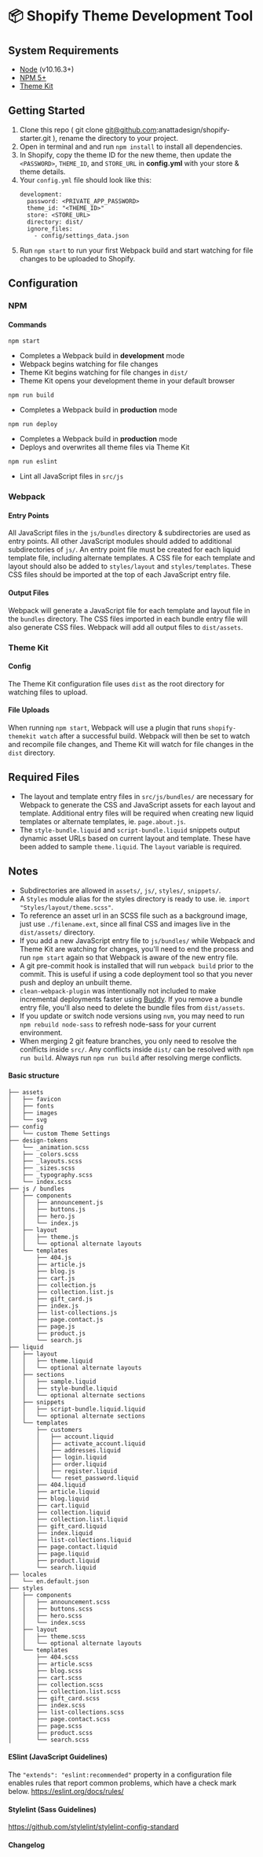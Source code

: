 # 📦 Shopify Theme Development Tool

## System Requirements
- [Node](https://nodejs.org/en/) (v10.16.3+)
- [NPM 5+](https://docs.npmjs.com/try-the-latest-stable-version-of-npm)
- [Theme Kit](https://shopify.github.io/themekit/)

## Getting Started
1. Clone this repo ( git clone git@github.com:anattadesign/shopify-starter.git ), rename the directory to your project.
2. Open in terminal and and run `npm install` to install all dependencies.
3. In Shopify, copy the theme ID for the new theme, then update the `<PASSWORD>`, `THEME_ID`, and `STORE_URL` in **config.yml** with your store & theme details.
4. Your `config.yml` file should look like this: 
    ```
    development:
      password: <PRIVATE_APP_PASSWORD>
      theme_id: "<THEME_ID>"
      store: <STORE_URL>
      directory: dist/
      ignore_files:
        - config/settings_data.json
    ```
5. Run `npm start` to run your first Webpack build and start watching for file changes to be uploaded to Shopify.

## Configuration

### NPM

#### Commands
`npm start`
- Completes a Webpack build in **development** mode
- Webpack begins watching for file changes
- Theme Kit begins watching for file changes in `dist/`
- Theme Kit opens your development theme in your default browser

`npm run build`
- Completes a Webpack build in **production** mode

`npm run deploy`
- Completes a Webpack build in **production** mode
- Deploys and overwrites all theme files via Theme Kit

`npm run eslint`
- Lint all JavaScript files in `src/js`

### Webpack

#### Entry Points
All JavaScript files in the `js/bundles` directory & subdirectories are used as entry points. All other JavaScript modules should added to additional subdirectories of `js/`. An entry point file must be created for each liquid template file, including alternate templates. A CSS file for each template and layout should also be added to `styles/layout` and `styles/templates`. These CSS files should be imported at the top of each JavaScript entry file.

#### Output Files
Webpack will generate a JavaScript file for each template and layout file in the `bundles` directory. The CSS files imported in each bundle entry file will also generate CSS files. Webpack will add all output files to `dist/assets`.

### Theme Kit

#### Config
The Theme Kit configuration file uses `dist` as the root directory for watching files to upload.

#### File Uploads
When running `npm start`, Webpack will use a plugin that runs `shopify-themekit watch` after a successful build. Webpack will then be set to watch and recompile file changes, and Theme Kit will watch for file changes in the `dist` directory.

## Required Files
- The layout and template entry files in `src/js/bundles/` are necessary for Webpack to generate the CSS and JavaScript assets for each layout and template. Additional entry files will be required when creating new liquid templates or alternate templates, ie. `page.about.js`.
- The `style-bundle.liquid` and `script-bundle.liquid` snippets output dynamic asset URLs based on current layout and template. These have been added to sample `theme.liquid`. The `layout` variable is required.

## Notes
- Subdirectories are allowed in `assets/`, `js/`, `styles/`, `snippets/`.
- A `Styles` module alias for the styles directory is ready to use. ie. `import "Styles/layout/theme.scss"`.
- To reference an asset url in an SCSS file such as a background image, just use `./filename.ext`, since all final CSS and images live in the `dist/assets/` directory.
- If you add a new JavaScript entry file to `js/bundles/` while Webpack and Theme Kit are watching for changes, you'll need to end the process and run `npm start` again so that Webpack is aware of the new entry file.
- A git pre-commit hook is installed that will run `webpack build` prior to the commit. This is useful if using a code deployment tool so that you never push and deploy an unbuilt theme.
- `clean-webpack-plugin` was intentionally not included to make incremental deployments faster using [Buddy](https://buddy.works/). If you remove a bundle entry file, you'll also need to delete the bundle files from `dist/assets`.
- If you update or switch node versions using `nvm`, you may need to run `npm rebuild node-sass` to refresh node-sass for your current environment.
- When merging 2 git feature branches, you only need to resolve the conlficts inside `src/`. Any conflicts inside `dist/` can be resolved with `npm run build`. Always run `npm run build` after resolving merge conflicts.

#### Basic structure
```
├── assets
│   ├── favicon
│   ├── fonts
│   ├── images
│   └── svg
├── config
│   └── custom Theme Settings
├── design-tokens
│   └── _animation.scss
│   ├── _colors.scss
│   ├── _layouts.scss
│   ├── _sizes.scss
│   ├── _typography.scss
│   └── index.scss
├── js / bundles
│   ├── components
│   │   ├── announcement.js
│   │   ├── buttons.js
│   │   ├── hero.js
│   │   └── index.js
│   ├── layout
│   │   ├── theme.js
│   │   └── optional alternate layouts
│   └── templates
│       ├── 404.js
│       ├── article.js
│       ├── blog.js
│       ├── cart.js
│       ├── collection.js
│       ├── collection.list.js
│       ├── gift_card.js
│       ├── index.js
│       ├── list-collections.js
│       ├── page.contact.js
│       ├── page.js
│       ├── product.js
│       └── search.js
├── liquid
│   ├── layout
│   │   ├── theme.liquid
│   │   └── optional alternate layouts
│   ├── sections
│   │   ├── sample.liquid
│   │   ├── style-bundle.liquid
│   │   └── optional alternate sections
│   ├── snippets
│   │   ├── script-bundle.liquid.liquid
│   │   └── optional alternate sections
│   └── templates
│       ├── customers
│       │   ├── account.liquid
│       │   ├── activate_account.liquid
│       │   ├── addresses.liquid
│       │   ├── login.liquid
│       │   ├── order.liquid
│       │   ├── register.liquid
│       │   └── reset_password.liquid
│       ├── 404.liquid
│       ├── article.liquid
│       ├── blog.liquid
│       ├── cart.liquid
│       ├── collection.liquid
│       ├── collection.list.liquid
│       ├── gift_card.liquid
│       ├── index.liquid
│       ├── list-collections.liquid
│       ├── page.contact.liquid
│       ├── page.liquid
│       ├── product.liquid
│       └── search.liquid
├── locales
│   └── en.default.json
├── styles
│   ├── components
│   │   ├── announcement.scss
│   │   ├── buttons.scss
│   │   ├── hero.scss
│   │   └── index.scss
│   ├── layout
│   │   ├── theme.scss
│   │   └── optional alternate layouts
│   └── templates
│       ├── 404.scss
│       ├── article.scss
│       ├── blog.scss
│       ├── cart.scss
│       ├── collection.scss
│       ├── collection.list.scss
│       ├── gift_card.scss
│       ├── index.scss
│       ├── list-collections.scss
│       ├── page.contact.scss
│       ├── page.scss
│       ├── product.scss
│       └── search.scss
```

#### ESlint (JavaScript Guidelines)
The `"extends": "eslint:recommended"` property in a configuration file enables rules that report common problems, which have a check mark below.
https://eslint.org/docs/rules/

#### Stylelint (Sass Guidelines)
https://github.com/stylelint/stylelint-config-standard

#### Changelog
